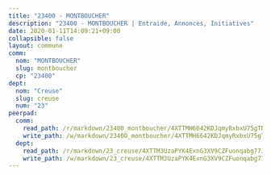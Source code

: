 ```yaml
---
title: "23400 - MONTBOUCHER"
description: "23400 - MONTBOUCHER | Entraide, Annonces, Initiatives"
date: 2020-01-11T14:09:21+09:00
collapsible: false
layout: commune
comm:
  nom: "MONTBOUCHER"
  slug: montboucher
  cp: "23400"
dept:
  nom: "Creuse"
  slug: creuse
  num: "23"
peerpad:
  comm:
    read_path: /r/markdown/23400_montboucher/4XTTMH6642KDJqmyRxbxU75gTNm6JkgW5DWipzmnz4z9SrCqS
    write_path: /w/markdown/23400_montboucher/4XTTMH6642KDJqmyRxbxU75gTNm6JkgW5DWipzmnz4z9SrCqS-K3TgUuV3FsMvKdrspohxPozcojyYJWktkFEAoCa1drgJyVnbNEAB7NS3Usp7kRq7pU3Yz1dyyC6Fdwnfar9NkhLHop6eXruCJdv4pcfhaWVfdn3jUhbN9fKPedFQbbZ5WS9PRjWc
  dept:
    read_path: /r/markdown/23_creuse/4XTTM3UzaPYK4ExnG3XV9CZFuonqabg77JTNiqvJ5MQS23jj7
    write_path: /w/markdown/23_creuse/4XTTM3UzaPYK4ExnG3XV9CZFuonqabg77JTNiqvJ5MQS23jj7-K3TgUKE86JxR4JSYXC5aZe6fqBSBprUrmaVFUW2jmdnpHS2xDyA3bckVFWgGTEWFg2GMkYcK4FztBw3HJgWqQMWmUjaPRWNNPUiVES6qbqTDLs9pxQ3uHzULq9XSj5J8FTp6MDn1
---
```


